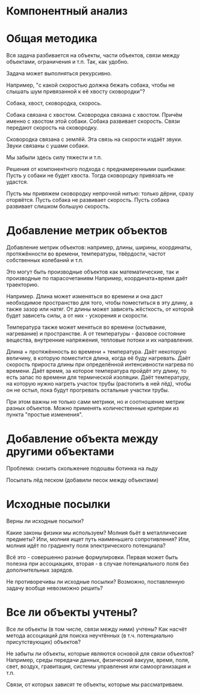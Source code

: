 ﻿# Компонентный анализ

# Общая методика
Вся задача разбивается на объекты, части объектов, связи между объектами, ограничения и т.п. Так, как удобно.

Задача может выполняться рекурсивно.

Например, "с какой скоростью должна бежать собака, чтобы не слышать шум привязанной к её хвосту сковородки"?

Собака, хвост, сковородка, скорось.

Собака связана с хвостом. Сковородка связана с хвостом. Причём именно с хвостом этой собаки.
Собака развивает скорость. Связи передают скорость на сковородку.

Сковородка связана с землёй. Эта связь на скорости издаёт звуки.
Звуки связаны с ушами собаки.

Мы забыли здесь силу тяжести и т.п.

Решения от компонентного подхода с преднамеренными ошибками:
Пусть у собаки не будет хвоста. Тогда сковородку привязать не удастся.

Пусть мы привяжем сковородку непрочной нитью: только дёрни, сразу оторвётся.
Пусть собака не развивает скорость.
Пусть собака развивает слишком большую скорость.

# Добавление метрик объектов

Добавление метрик объектов: например, длины, ширины, координаты, протяжённости во времени, температуры, твёрдости, частот собственных колебаний и т.п.

Это могут быть производные объектов как математические, так и производные по парасочетаниям
Например, координата+время даёт траекторию.

Например.
Длина может изменяться во времени и она даст необходимое пространство для того, чтобы поместиться в эту длину, а также зазор или натяг.
От длины может зависеть жёсткость, от которой будет зависеть силы, а от них - ускорения и скорости.

Температура также может меняться во времени (остывание, нагревание) и пространстве. А от температуры - фазовое состояние вещества, внутренние напряжения, тепловые потоки и их направления.

Длина + протяжённость во времени + температура.
Даёт некоторую величину, в которую поместится длина, когда её буду нагревать.
Даёт скорость прироста длины при определённой интенсивности нагрева по времени.
Даёт время, за которое температура пройдёт эту длину, то есть запас по времени для термической изоляции.
Даёт температуру, на которую нужно нагреть участок трубы (растопить в ней лёд), чтобы он не остыл, пока будут прогревать остальные участки трубы.

При этом важны не только сами метрики, но и соотношение метрик разных объектов. Можно применять количественные критерии из пункта "простые изменения".


# Добавление объекта между другими объектами
Проблема: снизить скольжение подошвы ботинка на льду

Посыпать лёд песком (добавили песок между объектами)


# Исходные посылки
Верны ли исходные посылки?

Какие законы физики мы используем?
Молния бьёт в металлические предметы?
Или, молния ищет путь наименьшего сопротивления?
Или, молния идёт по градиенту поля электрического потенциала?

Всё это - совершенно разные формулировки. Первая может быть полезна при ассоциациях, вторая - в случае потенциального поля без дополнительных зарядов.


Не противоречивы ли исходные посылки?
Возможно, поставленную задачу вообще невозможно решить?


# Все ли объекты учтены?

Все ли объекты (в том числе, связи между ними) учтены?
Как насчёт метода ассоциаций для поиска неучтённых (в т.ч. потенциально присутствующих) объектов?

Не забыты ли объекты, которые являются основой для связи объектов?
Например, среды передачи данных, физический вакуум, время, поля, свет, воздух, гравитация, системы управления или самоорганизация и т.п.

Связи, от которых зависят те объекты, которые мы рассматриваем.
